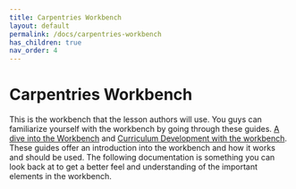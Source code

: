 ```yaml
---
title: Carpentries Workbench
layout: default
permalink: /docs/carpentries-workbench
has_children: true
nav_order: 4
---
```


# Carpentries Workbench

This is the workbench that the lesson authors will use. You guys can familiarize yourself with the workbench by going through these guides.
[A dive into the Workbench](https://carpentries.github.io/sandpaper-docs/) and [Curriculum Development with the workbench](https://cdh.carpentries.org/).
These guides offer an introduction into the workbench and how it works and should be used. The following documentation is something you can 
look back at to get a better feel and understanding of the important elements in the workbench.